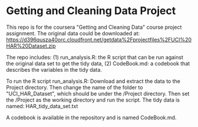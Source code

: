 # Getting and Cleaning Data Project
This repo is for the coursera "Getting and Cleaning Data" course project assignment.
The original data could be downloaded at: 
https://d396qusza40orc.cloudfront.net/getdata%2Fprojectfiles%2FUCI%20HAR%20Dataset.zip 

The repo includes:
(1) run_analysis.R: the R script that can be run against the original data set to get the tidy data, 
(2) CodeBook.md: a codebook that describes the variables in the tidy data. 

To run the R script run_analysis.R:
Download and extract the data to the Project directory. Then change the name of the folder to "UCI_HAR_Dataset", which should be under the /Project directory. 
Then set the /Project as the working directory and run the script.
The tidy data is named: HAR_tidy_data_set.txt

A codebook is available in the repository and is named CodeBook.md.
